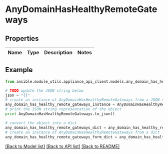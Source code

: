 # AnyDomainHasHealthyRemoteGateways


## Properties
Name | Type | Description | Notes
------------ | ------------- | ------------- | -------------

## Example

```python
from ansible.module_utils.appliance_api_client.models.any_domain_has_healthy_remote_gateways import AnyDomainHasHealthyRemoteGateways

# TODO update the JSON string below
json = "{}"
# create an instance of AnyDomainHasHealthyRemoteGateways from a JSON string
any_domain_has_healthy_remote_gateways_instance = AnyDomainHasHealthyRemoteGateways.from_json(json)
# print the JSON string representation of the object
print AnyDomainHasHealthyRemoteGateways.to_json()

# convert the object into a dict
any_domain_has_healthy_remote_gateways_dict = any_domain_has_healthy_remote_gateways_instance.to_dict()
# create an instance of AnyDomainHasHealthyRemoteGateways from a dict
any_domain_has_healthy_remote_gateways_form_dict = any_domain_has_healthy_remote_gateways.from_dict(any_domain_has_healthy_remote_gateways_dict)
```
[[Back to Model list]](../README.md#documentation-for-models) [[Back to API list]](../README.md#documentation-for-api-endpoints) [[Back to README]](../README.md)


